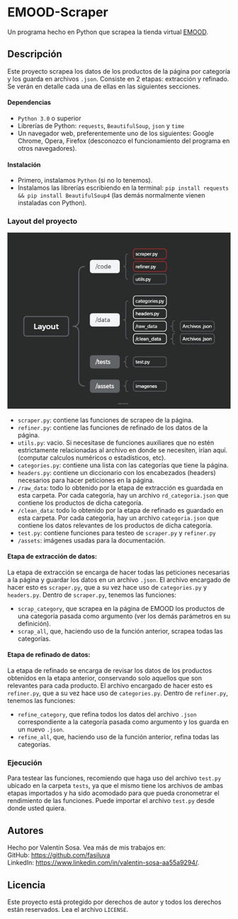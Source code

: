 # EMOOD-Scraper

Un programa hecho en Python que scrapea la tienda virtual [EMOOD](https://www.emoodmarket.com/). 

## Descripción

Este proyecto scrapea los datos de los productos de la página por categoría y los guarda en archivos `.json`. Consiste en 2 etapas: extracción y refinado. Se verán en detalle cada una de ellas en las siguientes secciones.

#### Dependencias

* `Python 3.0` o superior
* Librerías de Python: `requests`, `BeautifulSoup`, `json` y `time`
* Un navegador web, preferentemente uno de los siguientes: Google Chrome, Opera, Firefox (desconozco el funcionamiento del programa en otros navegadores).

#### Instalación

* Primero, instalamos `Python` (si no lo tenemos).
* Instalamos las librerías escribiendo en la terminal: `pip install requests && pip install BeautifulSoup4` (las demás normalmente vienen instaladas con Python).

### Layout del proyecto 

![Ubicación de los archivos en el directorio](https://github.com/fasiluva/EMOOD-Scrap/blob/main/assets/Layout.jpg)

* `scraper.py`: contiene las funciones de scrapeo de la página.
* `refiner.py`: contiene las funciones de refinado de los datos de la página.
* `utils.py`: vacio. Si necesitase de funciones auxiliares que no estén estrictamente relacionadas al archivo en donde se necesiten, irían aquí. (computar calculos numéricos o estadísticos, etc). 
* `categories.py`: contiene una lista con las categorías que tiene la página.
* `headers.py`: contiene un diccionario con los encabezados (headers) necesarios para hacer peticiones en la página.
* `/raw_data`: todo lo obtenido por la etapa de extracción es guardada en esta carpeta. Por cada categoría, hay un archivo `rd_categoria.json` que contiene los productos de dicha categoría.
* `/clean_data`: todo lo obtenido por la etapa de refinado es guardado en esta carpeta. Por cada categoría, hay un archivo `categoria.json` que contiene los datos relevantes de los productos de dicha categoría.
* `test.py`: contiene funciones para testeo de `scraper.py` y `refiner.py`
* `/assets`: imágenes usadas para la documentación. 

#### Etapa de extracción de datos: 

La etapa de extracción se encarga de hacer todas las peticiones necesarias a la página y guardar los datos en un archivo `.json`. El archivo encargado de hacer esto es `scraper.py`, que a su vez hace uso de `categories.py` y `headers.py`. Dentro de `scraper.py`, tenemos las funciones:

* `scrap_category`, que scrapea en la página de EMOOD los productos de una categoría pasada como argumento (ver los demás parámetros en su definición).
* `scrap_all`, que, haciendo uso de la función anterior, scrapea todas las categorías.

#### Etapa de refinado de datos:

La etapa de refinado se encarga de revisar los datos de los productos obtenidos en la etapa anterior, conservando solo aquellos que son relevantes para cada producto. El archivo encargado de hacer esto es `refiner.py`, que a su vez hace uso de `categories.py`. Dentro de `refiner.py`, tenemos las funciones: 

* `refine_category`, que refina todos los datos del archivo `.json` correspondiente a la categoría pasada como argumento y los guarda en un nuevo `.json`.
* `refine_all`, que, haciendo uso de la función anterior, refina todas las categorías.

### Ejecución

Para testear las funciones, recomiendo que haga uso del archivo `test.py` ubicado en la carpeta `tests`, ya que el mismo tiene los archivos de ambas etapas importados y ha sido acomodado para que pueda cronometrar el rendimiento de las funciones. Puede importar el archivo `test.py` desde donde usted quiera.

## Autores

Hecho por Valentín Sosa. Vea más de mis trabajos en: <br>
GitHub: https://github.com/fasiluva <br>
LinkedIn: https://www.linkedin.com/in/valentin-sosa-aa55a9294/.

## Licencia

Este proyecto está protegido por derechos de autor y todos los derechos están reservados. Lea el archivo `LICENSE`.
